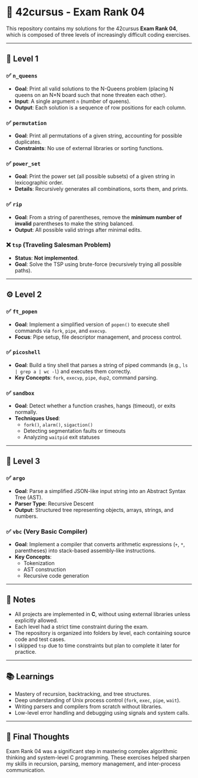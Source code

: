 # 🧠 42cursus - Exam Rank 04

This repository contains my solutions for the 42cursus **Exam Rank 04**, which is composed of three levels of increasingly difficult coding exercises.

---

## 🧩 Level 1

### ✅ `n_queens`
- **Goal**: Print all valid solutions to the N-Queens problem (placing N queens on an N×N board such that none threaten each other).
- **Input**: A single argument `n` (number of queens).
- **Output**: Each solution is a sequence of row positions for each column.

### ✅ `permutation`
- **Goal**: Print all permutations of a given string, accounting for possible duplicates.
- **Constraints**: No use of external libraries or sorting functions.

### ✅ `power_set`
- **Goal**: Print the power set (all possible subsets) of a given string in lexicographic order.
- **Details**: Recursively generates all combinations, sorts them, and prints.

### ✅ `rip`
- **Goal**: From a string of parentheses, remove the **minimum number of invalid** parentheses to make the string balanced.
- **Output**: All possible valid strings after minimal edits.

### ❌ `tsp` (Traveling Salesman Problem)
- **Status**: **Not implemented**.
- **Goal**: Solve the TSP using brute-force (recursively trying all possible paths).

---

## ⚙️ Level 2

### ✅ `ft_popen`
- **Goal**: Implement a simplified version of `popen()` to execute shell commands via `fork`, `pipe`, and `execvp`.
- **Focus**: Pipe setup, file descriptor management, and process control.

### ✅ `picoshell`
- **Goal**: Build a tiny shell that parses a string of piped commands (e.g., `ls | grep a | wc -l`) and executes them correctly.
- **Key Concepts**: `fork`, `execvp`, `pipe`, `dup2`, command parsing.

### ✅ `sandbox`
- **Goal**: Detect whether a function crashes, hangs (timeout), or exits normally.
- **Techniques Used**:
  - `fork()`, `alarm()`, `sigaction()`
  - Detecting segmentation faults or timeouts
  - Analyzing `waitpid` exit statuses

---

## 🌲 Level 3

### ✅ `argo`
- **Goal**: Parse a simplified JSON-like input string into an Abstract Syntax Tree (AST).
- **Parser Type**: Recursive Descent
- **Output**: Structured tree representing objects, arrays, strings, and numbers.

### ✅ `vbc` (Very Basic Compiler)
- **Goal**: Implement a compiler that converts arithmetic expressions (`+`, `*`, parentheses) into stack-based assembly-like instructions.
- **Key Concepts**:
  - Tokenization
  - AST construction
  - Recursive code generation

---

## 📌 Notes

- All projects are implemented in **C**, without using external libraries unless explicitly allowed.
- Each level had a strict time constraint during the exam.
- The repository is organized into folders by level, each containing source code and test cases.
- I skipped `tsp` due to time constraints but plan to complete it later for practice.

---

## 📚 Learnings

- Mastery of recursion, backtracking, and tree structures.
- Deep understanding of Unix process control (`fork`, `exec`, `pipe`, `wait`).
- Writing parsers and compilers from scratch without libraries.
- Low-level error handling and debugging using signals and system calls.

---

## 🏁 Final Thoughts

Exam Rank 04 was a significant step in mastering complex algorithmic thinking and system-level C programming. These exercises helped sharpen my skills in recursion, parsing, memory management, and inter-process communication.


